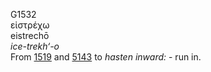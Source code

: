<body>
  <p>G1532<br>  εἰστρέχω  <br> eistrechō  <br><i>ice-trekh‘-o </i><br>From <a href="g1519.htm">1519</a> and <a href="g5143.htm">5143</a>  to <i>hasten</i> <i>inward:</i> - run in.<br></p>
 </body>
